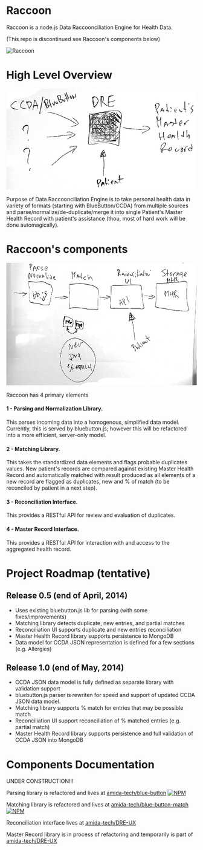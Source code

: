 Raccoon
=========

Raccoon is a node.js Data Raccoonciliation Engine for Health Data.

(This repo is discontinued see Raccoon's components below)

![Raccoon](http://upload.wikimedia.org/wikipedia/commons/thumb/2/24/Yawning_Raccoon.jpg/976px-Yawning_Raccoon.jpg)


High Level Overview
===================
![Raccoon High Level Diagram](docs/img/dre_overview.png)

Purpose of Data Raccoonciliation Engine is to take personal health data in variety of formats (starting with BlueButton/CCDA) from multiple sources and parse/normalize/de-duplicate/merge it into single Patient's Master Health Record with patient's assistance (thou, most of hard work will be done automagically).


Raccoon's components
=================
![Raccoon Components Diagram](docs/img/dre_steps_mvp.png)

Raccoon has 4 primary elements

#### 1 - Parsing and Normalization Library.

This parses incoming data into a homogenous, simplified data model.  Currently, this is served by bluebutton.js; however this will be refactored into a more efficient, server-only model.

#### 2 - Matching Library.

This takes the standardized data elements and flags probable duplicates values. New patient's records are compared against existing Master Health Record and automatically matched with result produced as all elements of a new record are flagged as duplicates, new and % of match (to be reconciled by patient in a next step).

#### 3 - Reconciliation Interface.

This provides a RESTful API for review and evaluation of duplicates.

#### 4 - Master Record Interface.

This provides a RESTful API for interaction with and access to the aggregated health record.

Project Roadmap (tentative)
===============

Release 0.5 (end of April, 2014)
----------------

- Uses existing bluebutton.js lib for parsing (with some fixes/improvements)
- Matching library detects duplicate, new entries, and partial matches
- Reconciliation UI supports duplicate and new entries reconciliation
- Master Health Record library supports persistence to MongoDB
- Data model for CCDA JSON representation is defined for a few sections (e.g. Allergies)

Release 1.0 (end of May, 2014)
----------------

- CCDA JSON data model is fully defined as separate library with validation support
- bluebutton.js parser is rewriten for speed and support of updated CCDA JSON data model.
- Matching library supports % match for entries that may be possible match
- Reconciliation UI support reconciliation of % matched entries (e.g. partial match)
- Master Health Record library supports persistence and full validation of CCDA JSON into MongoDB


Components Documentation
========================

UNDER CONSTRUCTION!!!

Parsing library is refactored and lives at [amida-tech/blue-button](https://github.com/amida-tech/blue-button)
[![NPM](https://nodei.co/npm/blue-button.png)](https://nodei.co/npm/blue-button/)


Matching library is refactored and lives at [amida-tech/blue-button-match](https://github.com/amida-tech/blue-button-match)
[![NPM](https://nodei.co/npm/blue-button-match.png)](https://nodei.co/npm/blue-button-match/)

Reconciliation interface lives at [amida-tech/DRE-UX](https://github.com/amida-tech/DRE-UX)

Master Record library is in process of refactoring and temporarily is part of [amida-tech/DRE-UX](https://github.com/amida-tech/DRE-UX)

